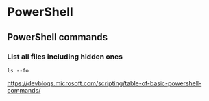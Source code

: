 # PowerShell

## PowerShell commands

### List all files including hidden ones

```
ls --fo
```

https://devblogs.microsoft.com/scripting/table-of-basic-powershell-commands/

